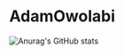 # AdamOwolabi


![Anurag's GitHub stats](https://github-readme-stats.vercel.app/api?username=AdamOwolabi&show_icons=true&theme=transparent) 
